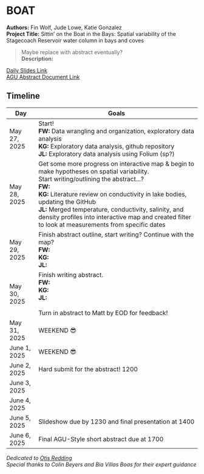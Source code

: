 # BOAT
**Authors:** Fin Wolf, Jude Lowe, Katie Gonzalez\
**Project Title:** Sittin’ on the Boat in the Bays: Spatial variability of the Stagecoach Reservoir water column in bays and coves

>Maybe replace with abstract eventually?\
**Description:**

[Daily Slides Link](https://docs.google.com/presentation/d/1EuON_ubTNge2zK6xclWC0R86vMqT2AaSYY39-BBsy38/edit?slide=id.g25846a4b5191903c_0#slide=id.g25846a4b5191903c_0)\
[AGU Abstract Document Link](https://docs.google.com/document/d/1wtGRIvyiCGJO4AiTk6FkhmpDdTv5TPpi1x-dwEx88zE/edit?tab=t.0)

## Timeline
| Day                  | Goals |
| ---                  |  ---  |
| May 27, 2025 | Start! <br> **FW:** Data wrangling and organization, exploratory data analysis <br> **KG:** Exploratory data analysis, github repository <br> **JL:** Exploratory data analysis using Folium (sp?)|
| May 28, 2025 | Get some more progress on interactive map & begin to make hypotheses on spatial variability.<br> Start writing/outlining the abstract...? <br> **FW:** <br> **KG:** Literature review on conductivity in lake bodies, updating the GitHub <br> **JL:** Merged temperature, conductivity, salinity, and density profiles into interactive map and created filter to look at measurements from specific dates|
| May 29, 2025 | Finish abstract outline, start writing? Continue with the map? <br> **FW:** <br> **KG:** <br> **JL:** |
| May 30, 2025 | Finish writing abstract. <br> **FW:** <br> **KG:** <br> **JL:** <br><br> Turn in abstract to Matt by EOD for feedback! |
| May 31, 2025 | WEEKEND 😎 |
| June 1, 2025 | WEEKEND 😎 |
| June 2, 2025 | Hard submit for the abstract! 1200 |
| June 3, 2025 |  |
| June 4, 2025 |  |
| June 5, 2025 | Slideshow due by 1230 and final presentation at 1400 |
| June 6, 2025 | Final AGU-Style short abstract due at 1700 |

*Dedicated to [Otis Redding](https://open.spotify.com/track/3zBhihYUHBmGd2bcQIobrF)* \
*Special thanks to Colin Beyers and Bia Villas Boas for their expert guidance*

